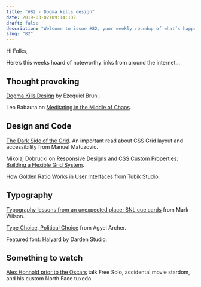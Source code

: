 ```yaml
---
title: "#82 - Dogma kills design"
date: 2019-03-02T09:14:13Z
draft: false
description: "Welcome to issue #82, your weekly roundup of what’s happening in design, code and typography."
slug: "82"
---
```


Hi Folks,

Here’s this weeks hoard of noteworthy links from around the internet...

## Thought provoking

[Dogma Kills Design](https://www.webdesignerdepot.com/2019/02/dogma-kills-design/) by Ezequiel Bruni.

Leo Babauta on [Meditating in the Middle of Chaos](https://zenhabits.net/chaos-dance/).

## Design and Code

[The Dark Side of the Grid](https://www.matuzo.at/blog/the-dark-side-of-the-grid/). An important read about CSS Grid layout and accessibility from Manuel Matuzovic.

Mikolaj Dobrucki on [Responsive Designs and CSS Custom Properties: Building a Flexible Grid System](https://css-tricks.com/responsive-designs-and-css-custom-properties-building-a-flexible-grid-system/).

[How Golden Ratio Works in User Interfaces](https://design4users.com/ui-design-golden-ratio/) from Tubik Studio.

## Typography

[Typography lessons from an unexpected place: SNL cue cards](https://www.fastcompany.com/90309428/typography-lessons-from-an-unexpected-place-snl-cue-cards) from Mark Wilson.

[Type Choice, Political Choice](https://typographica.org/on-typography/type-choice-political-choice/) from Agyei Archer.

Featured font: [Halyard](http://halyard.dardenstudio.com/#welcome) by Darden Studio.

## Something to watch

[Alex Honnold prior to the Oscars](https://www.youtube.com/watch?v=Ao8c0f89lWg) talk Free Solo, accidental movie stardom, and his custom North Face tuxedo.
